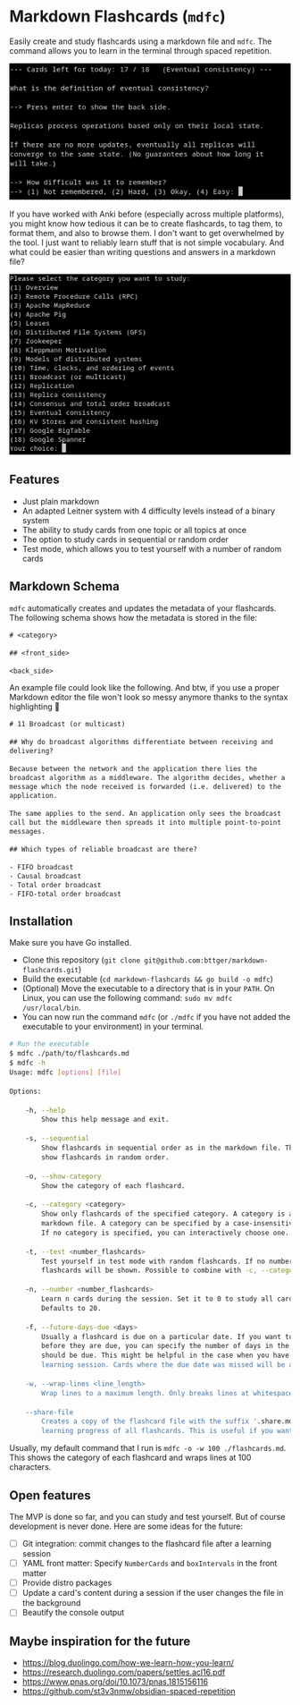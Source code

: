 # Markdown Flashcards (`mdfc`)

Easily create and study flashcards using a markdown file and `mdfc`. The command allows you to learn in the terminal through spaced repetition.

![Screenshot](media/screenshot.png)

If you have worked with Anki before (especially across multiple platforms), you might know how tedious it can be to create flashcards, to tag them, to format them, and also to browse them. I don't want to get overwhelmed by the tool. I just want to reliably learn stuff that is not simple vocabulary. And what could be easier than writing questions and answers in a markdown file?

![Category selection](media/category_selection.png)

## Features

- Just plain markdown
- An adapted Leitner system with 4 difficulty levels instead of a binary system
- The ability to study cards from one topic or all topics at once
- The option to study cards in sequential or random order
- Test mode, which allows you to test yourself with a number of random cards

## Markdown Schema

`mdfc` automatically creates and updates the metadata of your flashcards. The following schema shows how the metadata is stored in the file:

```
# <category>

## <front_side>

<back_side>
```

An example file could look like the following. And btw, if you use a proper Markdown editor the file won't look so messy anymore thanks to the syntax highlighting 🌈

```
# 11 Broadcast (or multicast)

## Why do broadcast algorithms differentiate between receiving and delivering?

Because between the network and the application there lies the broadcast algorithm as a middleware. The algorithm decides, whether a message which the node received is forwarded (i.e. delivered) to the application.

The same applies to the send. An application only sees the broadcast call but the middleware then spreads it into multiple point-to-point messages.

## Which types of reliable broadcast are there?

- FIFO broadcast
- Causal broadcast
- Total order broadcast
- FIFO-total order broadcast
```

## Installation

Make sure you have Go installed.

- Clone this repository (`git clone git@github.com:bttger/markdown-flashcards.git`)
- Build the executable (`cd markdown-flashcards && go build -o mdfc`)
- (Optional) Move the executable to a directory that is in your `PATH`. On Linux, you can use the following command: `sudo mv mdfc /usr/local/bin`.
- You can now run the command `mdfc` (or `./mdfc` if you have not added the executable to your environment) in your terminal.

```bash
# Run the executable
$ mdfc ./path/to/flashcards.md
$ mdfc -h
Usage: mdfc [options] [file]

Options:

	-h, --help
		Show this help message and exit.

	-s, --sequential
		Show flashcards in sequential order as in the markdown file. The default behavior is to
		show flashcards in random order.

	-o, --show-category
		Show the category of each flashcard.

	-c, --category <category>
		Show only flashcards of the specified category. A category is a first-level heading in the
		markdown file. A category can be specified by a case-insensitive prefix of the heading.
		If no category is specified, you can interactively choose one.

	-t, --test <number_flashcards>
		Test yourself in test mode with random flashcards. If no number is specified, all
		flashcards will be shown. Possible to combine with -c, --category.

	-n, --number <number_flashcards>
		Learn n cards during the session. Set it to 0 to study all cards that are due to today.
		Defaults to 20.

	-f, --future-days-due <days>
		Usually a flashcard is due on a particular date. If you want to learn flashcards
		before they are due, you can specify the number of days in the future when a flashcard
		should be due. This might be helpful in the case when you have no cards due for today's
		learning session. Cards where the due date was missed will be added anyway. Defaults to 0.

	-w, --wrap-lines <line_length>
		Wrap lines to a maximum length. Only breaks lines at whitespaces. Defaults to terminal width.

	--share-file
		Creates a copy of the flashcard file with the suffix '.share.md'. This file resets the
		learning progress of all flashcards. This is useful if you want to share your flashcards.
```

Usually, my default command that I run is `mdfc -o -w 100 ./flashcards.md`. This shows the category of each flashcard and wraps lines at 100 characters.

## Open features

The MVP is done so far, and you can study and test yourself. But of course development is never done. Here are some ideas for the future:

- [ ] Git integration: commit changes to the flashcard file after a learning session
- [ ] YAML front matter: Specify `NumberCards` and `boxIntervals` in the front matter
- [ ] Provide distro packages
- [ ] Update a card's content during a session if the user changes the file in the background
- [ ] Beautify the console output

## Maybe inspiration for the future

- https://blog.duolingo.com/how-we-learn-how-you-learn/
- https://research.duolingo.com/papers/settles.acl16.pdf
- https://www.pnas.org/doi/10.1073/pnas.1815156116
- https://github.com/st3v3nmw/obsidian-spaced-repetition
